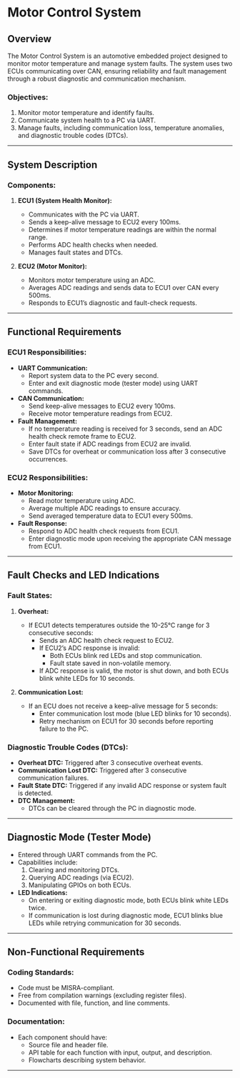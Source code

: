 # Motor Control System

## Overview
The Motor Control System is an automotive embedded project designed to monitor motor temperature and manage system faults. The system uses two ECUs communicating over CAN, ensuring reliability and fault management through a robust diagnostic and communication mechanism.

### Objectives:
1. Monitor motor temperature and identify faults.
2. Communicate system health to a PC via UART.
3. Manage faults, including communication loss, temperature anomalies, and diagnostic trouble codes (DTCs).

---

## System Description

### Components:
1. **ECU1 (System Health Monitor):**
   - Communicates with the PC via UART.
   - Sends a keep-alive message to ECU2 every 100ms.
   - Determines if motor temperature readings are within the normal range.
   - Performs ADC health checks when needed.
   - Manages fault states and DTCs.

2. **ECU2 (Motor Monitor):**
   - Monitors motor temperature using an ADC.
   - Averages ADC readings and sends data to ECU1 over CAN every 500ms.
   - Responds to ECU1’s diagnostic and fault-check requests.

---

## Functional Requirements

### ECU1 Responsibilities:
- **UART Communication:**
  - Report system data to the PC every second.
  - Enter and exit diagnostic mode (tester mode) using UART commands.
- **CAN Communication:**
  - Send keep-alive messages to ECU2 every 100ms.
  - Receive motor temperature readings from ECU2.
- **Fault Management:**
  - If no temperature reading is received for 3 seconds, send an ADC health check remote frame to ECU2.
  - Enter fault state if ADC readings from ECU2 are invalid.
  - Save DTCs for overheat or communication loss after 3 consecutive occurrences.

### ECU2 Responsibilities:
- **Motor Monitoring:**
  - Read motor temperature using ADC.
  - Average multiple ADC readings to ensure accuracy.
  - Send averaged temperature data to ECU1 every 500ms.
- **Fault Response:**
  - Respond to ADC health check requests from ECU1.
  - Enter diagnostic mode upon receiving the appropriate CAN message from ECU1.

---

## Fault Checks and LED Indications

### Fault States:
1. **Overheat:**
   - If ECU1 detects temperatures outside the 10-25°C range for 3 consecutive seconds:
     - Sends an ADC health check request to ECU2.
     - If ECU2’s ADC response is invalid:
       - Both ECUs blink red LEDs and stop communication.
       - Fault state saved in non-volatile memory.
     - If ADC response is valid, the motor is shut down, and both ECUs blink white LEDs for 10 seconds.

2. **Communication Lost:**
   - If an ECU does not receive a keep-alive message for 5 seconds:
     - Enter communication lost mode (blue LED blinks for 10 seconds).
     - Retry mechanism on ECU1 for 30 seconds before reporting failure to the PC.

### Diagnostic Trouble Codes (DTCs):
- **Overheat DTC:** Triggered after 3 consecutive overheat events.
- **Communication Lost DTC:** Triggered after 3 consecutive communication failures.
- **Fault State DTC:** Triggered if any invalid ADC response or system fault is detected.
- **DTC Management:**
  - DTCs can be cleared through the PC in diagnostic mode.

---

## Diagnostic Mode (Tester Mode)
- Entered through UART commands from the PC.
- Capabilities include:
  1. Clearing and monitoring DTCs.
  2. Querying ADC readings (via ECU2).
  3. Manipulating GPIOs on both ECUs.
- **LED Indications:**
  - On entering or exiting diagnostic mode, both ECUs blink white LEDs twice.
  - If communication is lost during diagnostic mode, ECU1 blinks blue LEDs while retrying communication for 30 seconds.

---

## Non-Functional Requirements

### Coding Standards:
- Code must be MISRA-compliant.
- Free from compilation warnings (excluding register files).
- Documented with file, function, and line comments.

### Documentation:
- Each component should have:
  - Source file and header file.
  - API table for each function with input, output, and description.
  - Flowcharts describing system behavior.

---

